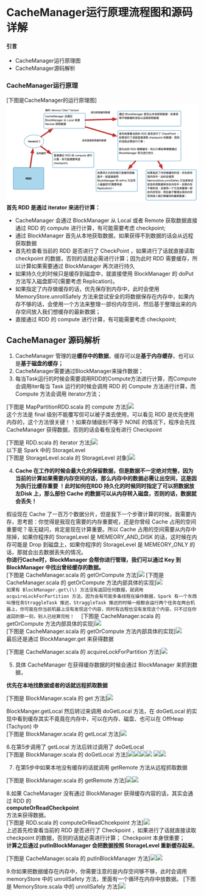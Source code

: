 # CacheManager运行原理流程图和源码详解

#### 引言

* CacheManager运行原理图
* CacheManager源码解析

### CacheManager运行原理

\[下图是CacheManager的运行原理图\]![](/assets/import_cachemanager.png)**首先 RDD 是通过 iterator 来进行计算：**

* CacheManager 会通过 BlockManager 从 Local 或者 Remote 获取数据直接通过 RDD 的 compute 进行计算，有可能需要考虑 checkpoint;
* 通过 BlockManager 首先从本地获取数据，如果获得不到数据的话会从远程获取数据
* 首先检查看当前的 RDD 是否进行了 CheckPoint ，如果进行了话就直接读取 checkpoint 的数据，否则的话就必需进行计算；因为此时 RDD 需要缓存，所以计算如果需要通过 BlockManager 再次进行持久
* 如果持久化的时候只是缓存到磁盘中，就直接使用 BlockManager 的 doPut 方法写入磁盘即可\(需要考虑 Replication\)。
* 如果指定了内存做缓存的话，优先保存到内存中，此时会使用MemoryStore.unrollSafely 方法来尝试安全的将数据保存在内存中，如果内存不够的话，会使用一个方法来整理一部份内存空间，然后基于整理出来的内存空间放入我们想缓存的最新数据；
* 直接通过 RDD 的 compute 进行计算，有可能需要考虑 checkpoint;

## CacheManager 源码解析

1. CacheManager 管理的是**缓存中的数据**，缓存可以是**基于内存缓存**，也可以是**基于磁盘的缓存；**
2. CacheManager需要通过BlockManager来操作数据；
3. 每当Task运行的时候会需要调用RDD的Compute方法进行计算，而Compute会调用iter每当 Task 运行的时候会调用 RDD 的 Compute 方法进行计算，而 Compute 方法会调用 iterator方法；  


 \[下图是 MapPartitionRDD.scala 的 compute 方法\]![](http://images2015.cnblogs.com/blog/1005794/201703/1005794-20170306232121813-1061138982.png)  
这个方法是 final 级别不能覆写但可以被子类去使用，可以看见 RDD 是优先使用内存的，这个方法很关键！！如果存储级别不等于 NONE 的情况下，程序会先找 CacheManager 获得数据，否则的话会看有没有进行 Checkpoint

\[下图是 RDD.scala 的 iterator 方法\]![](http://images2015.cnblogs.com/blog/1005794/201703/1005794-20170306232209250-847684810.png)   
以下是 Spark 中的 StorageLevel  
 \[下图是 StorageLevel.scala 的 StorageLevel 对象\]![](http://images2015.cnblogs.com/blog/1005794/201703/1005794-20170306173604531-1163270185.png)

4. **Cache 在工作的时候会最大化的保留数据，但是数据不一定绝对完整，因为当前的计算如果需要内存空间的话，那么内存中的数据必需让出空间，这是因为执行比缓存重要  ！此时如何在RDD 持久化的时候同时指定了可以把数据放左Disk 上，那么部份 Cache 的数据可以从内存转入磁盘，否则的话，数据就会丢失！**  

 假设现在 Cache 了一百万个数据分片，但是我下一个步骤计算的时候，我需要内存，思考题：你觉得是我现在需要的内存重要呢，还是你曾经 Cache 占用的空间重要呢？亳无疑问，肯定是现在计算重要。所以 Cache 占用的空间需要从内存中除掉，如果你程序的 StorageLevel 是 MEMEORY\_AND\_DISK 的话，这时候在内存可能是 Drop 到磁盘上，如果你程序的 StorageLevel 是 MEMEORY\_ONLY 的话，那就会出去数据丢失的情况。  
 **你进行Cache时，BlockManager 会帮你进行管理，我们可以通过 Key 到 BlockManager 中找出曾经缓存的数据。**  
 \[下图是 CacheManager.scala 的 getOrCompute 方法\]![](http://images2015.cnblogs.com/blog/1005794/201703/1005794-20170306233300344-265698759.png) \[下图是 CacheManager.scala 的 getOrCompute 方法内部具体的实现\]![](http://images2015.cnblogs.com/blog/1005794/201703/1005794-20170306232959781-1032650936.png)  
```如果有 BlockManager.get\(\) 方法没有返回任何数据，就调用 acquireLockForPartition 方法，因为会有可能多条线程在操作数据，Spark 有一个东西叫慢任务StraggleTask 推迟，StraggleTask 推迟的时候一般都会运行两个任务在两台机器上，你可能在你当前机器上没有发现这个内容，同时有远程也没有发现这个内容，只不过在你返回的那一刻，别人已经算完啦！  ```
 \[下图是 CacheManager.scala 的 getOrCompute 方法内部具体的实现\]![](http://images2015.cnblogs.com/blog/1005794/201703/1005794-20170306233020297-253149966.png)  
\[下图是 CacheManager.scala 的 getOrCompute 方法内部具体的实现\]![](http://images2015.cnblogs.com/blog/1005794/201703/1005794-20170306233217781-795310120.png)  
最后还是通过 BlockManager.get 来获得数据

\[下图是 CacheManager.scala 的 acquireLockForPartition 方法\]![](http://images2015.cnblogs.com/blog/1005794/201703/1005794-20170307000828250-1063078124.png)

5. 具体 CacheManager 在获得缓存数据的时候会通过 BlockManager 来抓到数据，  

**优先在本地找数据或者的话就远程抓取数据**

\[下图是 BlockManager.scala 的 get 方法\]![](http://images2015.cnblogs.com/blog/1005794/201703/1005794-20170306174812391-331033417.png)

BlockManger.getLocal 然后转过来调用 doGetLocal 方法，在 doGetLocal 的实现中看到缓存其实不竟竟在内存中，可以在内存、磁盘、也可以在 OffHeap \(Tachyon\) 中   
\[下图是 BlockManager.scala 的 getLocal 方法\]![](http://images2015.cnblogs.com/blog/1005794/201703/1005794-20170306175039438-1411211641.png)

6.在第5步调用了 getLocal 方法后转过调用了 doGetLocal  
\[下图是 BlockManager.scala 的 doGetLocal 方法\]![](http://images2015.cnblogs.com/blog/1005794/201703/1005794-20170306233944938-1800053013.png)![](http://images2015.cnblogs.com/blog/1005794/201703/1005794-20170306234000781-879558529.png)![](http://images2015.cnblogs.com/blog/1005794/201703/1005794-20170306234016500-176706352.png)![](http://images2015.cnblogs.com/blog/1005794/201703/1005794-20170306234045172-689781620.png) ![](http://images2015.cnblogs.com/blog/1005794/201703/1005794-20170306234109922-2067312012.png)![](http://images2015.cnblogs.com/blog/1005794/201703/1005794-20170306234128969-1573574280.png)

7. 在第5步中如果本地没有缓存的话就调用 getRemote 方法从远程抓取数据

\[下图是 BlockManager.scala 的 getRemote 方法\]![](http://images2015.cnblogs.com/blog/1005794/201703/1005794-20170306234405172-60719354.png)![](http://images2015.cnblogs.com/blog/1005794/201703/1005794-20170306234854797-1416914298.png)

8.如果 CacheManager 没有通过 BlockManager 获得缓存内容的话，其实会通过 RDD 的  
**computeOrReadCheckpoint**  
方法来获得数据。  
 \[下图是 RDD.scala 的 computeOrReadChcekpoint 方法\]![](http://images2015.cnblogs.com/blog/1005794/201703/1005794-20170307001003313-94403320.png)  
上述首先检查看当前的 RDD 是否进行了 Checkpoint ，如果进行了话就直接读取 checkpoint 的数据，否则的话就必需进行计算； Checkpoint 本身很重要；  
**计算之后通过 putInBlockManager 会把数据按照 StorageLevel 重新缓存起来**。

\[下图是 CacheManager.scala 的 putInBlockManager 方法\]![](http://images2015.cnblogs.com/blog/1005794/201703/1005794-20170306181632656-1654574020.png)![](http://images2015.cnblogs.com/blog/1005794/201703/1005794-20170306181648453-91689407.png)

9.你如果把数据缓存在内存中，你需要注意的是内存空间够不够，此时会调用 memoryStore 中的 unrollSafety 方法，里面有一个循环在内存中放数据。
\[下图是 MemoryStore.scala 中的 unrollSafely 方法\]![](http://images2015.cnblogs.com/blog/1005794/201703/1005794-20170306182129234-711540953.png)


